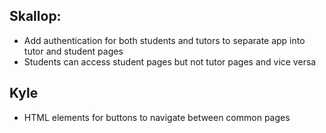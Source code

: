 ## Skallop:

- Add authentication for both students and tutors to separate app into tutor and student pages
- Students can access student pages but not tutor pages and vice versa


## Kyle

- HTML elements for buttons to navigate between common pages
